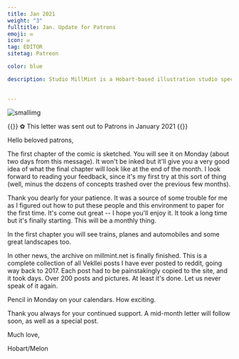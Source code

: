 ```yaml
---
title: Jan 2021
weight: "3"
fulltitle: Jan. Update for Patrons
emoji: ✉
icon: ✉️
tag: EDITOR
sitetag: Patreon

color: blue

description: Studio MillMint is a Hobart-based illustration studio specialising in utopian fiction.

 
---
```


![smallimg](/images/images/mastheads/letters/3.jpg)

{{<note>}}
✿ This letter was sent out to Patrons in January 2021
{{</note>}}

Hello beloved patrons,

The first chapter of the comic is sketched. You will see it on Monday (about two days from this message). It won't be inked but it'll give you a very good idea of what the final chapter will look like at the end of the month. I look forward to reading your feedback, since it's my first try at this sort of thing (well, minus the dozens of concepts trashed over the previous few months).

Thank you dearly for your patience. It was a source of some trouble for me as I figured out how to put these people and this environment to paper for the first time. It's come out great -- I hope you'll enjoy it. It took a long time but it's finally starting. This will be a monthly thing.

In the first chapter you will see trains, planes and automobiles and some great landscapes too.

In other news, the archive on millmint.net is finally finished. This is a complete collection of all Vekllei posts I have ever posted to reddit, going way back to 2017. Each post had to be painstakingly copied to the site, and it took days. Over 200 posts and pictures. At least it's done. Let us never speak of it again.

Pencil in Monday on your calendars. How exciting.

Thank you always for your continued support. A mid-month letter will follow soon, as well as a special post.

Much love,

Hobart/Melon

